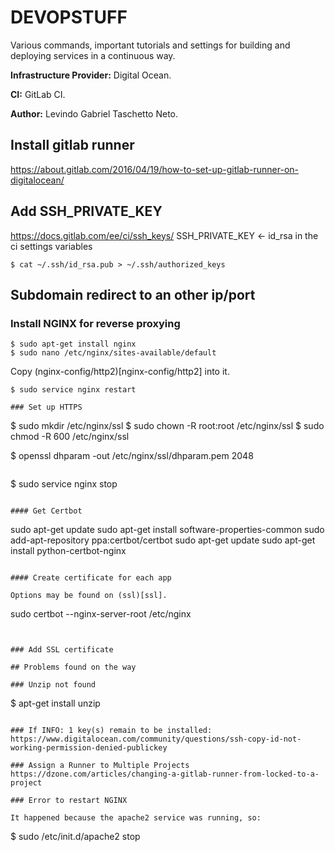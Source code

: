 # DEVOPSTUFF

Various commands, important tutorials and settings for building and deploying services in a continuous way.

**Infrastructure Provider:** Digital Ocean.

**CI:** GitLab CI.

**Author:** Levindo Gabriel Taschetto Neto.

## Install gitlab runner
https://about.gitlab.com/2016/04/19/how-to-set-up-gitlab-runner-on-digitalocean/

## Add SSH_PRIVATE_KEY
https://docs.gitlab.com/ee/ci/ssh_keys/
SSH_PRIVATE_KEY <- id_rsa in the ci settings variables
```
$ cat ~/.ssh/id_rsa.pub > ~/.ssh/authorized_keys
```

## Subdomain redirect to an other ip/port
### Install NGINX for reverse proxying

```
$ sudo apt-get install nginx
$ sudo nano /etc/nginx/sites-available/default
```

Copy (nginx-config/http2)[nginx-config/http2] into it.

```
$ sudo service nginx restart

### Set up HTTPS

```
$ sudo mkdir /etc/nginx/ssl
$ sudo chown -R root:root /etc/nginx/ssl
$ sudo chmod -R 600 /etc/nginx/ssl

$ openssl dhparam -out /etc/nginx/ssl/dhparam.pem 2048
```

```
$ sudo service nginx stop
```

#### Get Certbot
```
sudo apt-get update
sudo apt-get install software-properties-common
sudo add-apt-repository ppa:certbot/certbot
sudo apt-get update
sudo apt-get install python-certbot-nginx 
```

#### Create certificate for each app 

Options may be found on (ssl)[ssl].
```
sudo certbot --nginx-server-root /etc/nginx
```


### Add SSL certificate

## Problems found on the way

### Unzip not found
```
$ apt-get install unzip
```

### If INFO: 1 key(s) remain to be installed:
https://www.digitalocean.com/community/questions/ssh-copy-id-not-working-permission-denied-publickey

### Assign a Runner to Multiple Projects
https://dzone.com/articles/changing-a-gitlab-runner-from-locked-to-a-project

### Error to restart NGINX

It happened because the apache2 service was running, so:

```
$ sudo /etc/init.d/apache2 stop
```

